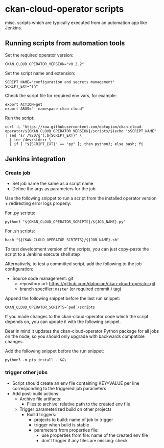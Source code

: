 # ckan-cloud-operator scripts

misc. scripts which are typically executed from an automation app like Jenkins.

## Running scripts from automation tools

Set the required operator version:

```
CKAN_CLOUD_OPERATOR_VERSION="v0.2.2"
```

Set the script name and extension:

```
SCRIPT_NAME="configuration and secrets management"
SCRIPT_EXT="sh"
```

Check the script file for required env vars, for example:

```
export ACTION=get
export ARGS="--namespace ckan-cloud"
```

Run the script:

```
curl -L "https://raw.githubusercontent.com/datopian/ckan-cloud-operator/${CKAN_CLOUD_OPERATOR_VERSION}/scripts/$(echo "$SCRIPT_NAME" | sed 's/ /%20/g').${SCRIPT_EXT}" \
  | tee /dev/stderr \
  | if [ "${SCRIPT_EXT}" == "py" ]; then python3; else bash; fi
```

## Jenkins integration

### Create job

* Set job name the same as a script name
* Define the args as parameters for the job

Use the following snippet to run a script from the installed operator version + redirecting error logs properly:

For .py scripts:

```
python3 "${CKAN_CLOUD_OPERATOR_SCRIPTS}/${JOB_NAME}.py"
```

For .sh scripts:

```
bash "${CKAN_CLOUD_OPERATOR_SCRIPTS}/${JOB_NAME}.sh"
```

To test development version of the scripts, you can just copy-paste the script to a Jenkins execute shell step

Alternatively, to test a committed script, add the following to the job configuration: 

* Source code management: git
  * repository url: https://github.com/datopian/ckan-cloud-operator.git
  * branch specifier: `master` (or required commit / tag)

Append the following snippet before the last run snippet:

```
CKAN_CLOUD_OPERATOR_SCRIPTS=`pwd`/scripts
```

If you made changes to the ckan-cloud-operator code which the script depends on, you can update it with the following snippet.

Bear in mind it updates the ckan-cloud-operator Python package for all jobs on the node, so you should only upgrade with backwards compatible changes.

Add the following snippet before the run snippet:

```
python3 -m pip install . &&\
```

### trigger other jobs

* Script should create an env file containing KEY=VALUE per line corresponding to the triggered job parameters
* Add post-build actions:
  * Archive file artifacts:
    * Files to archive: relative path to the created env file
  * Trigger parameterized build on other projects
    * Builld triggers:
      * projects to build: name of job to trigger
      * trigger when build is stable
      * parameters from properties file:
        * use properties from file: name of the created env file
        * don't trigger if any files are missing: check
